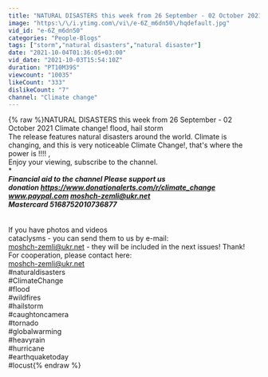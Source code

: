 ```yaml
---
title: "NATURAL DISASTERS this week from 26 September - 02 October 2021 Climate changе! flood, hail storm"
image: "https:\/\/i.ytimg.com\/vi\/e-6Z_m6dn50\/hqdefault.jpg"
vid_id: "e-6Z_m6dn50"
categories: "People-Blogs"
tags: ["storm","natural disasters","natural disaster"]
date: "2021-10-04T01:36:05+03:00"
vid_date: "2021-10-03T15:54:10Z"
duration: "PT10M39S"
viewcount: "10035"
likeCount: "333"
dislikeCount: "7"
channel: "Climate change"
---
```

{% raw %}NATURAL DISASTERS this week from 26 September - 02 October 2021 Climate changе! flood, hail storm<br />The release features natural disasters around the world. Climate is changing, and this is very noticeable Climate Change!, that's where the power is !!!! ,<br />Enjoy your viewing, subscribe to the channel.<br />******************************************************<br />*Financial aid to the channel* *Please support us*<br />*donation* *<a rel="nofollow" target="blank" href="https://www.donationalerts.com/r/climate_change">https://www.donationalerts.com/r/climate_change</a><br />*www.paypal.com*  *moshch-zemli@ukr.net*<br />*Mastercard 5168752010736877*<br /><br />******************************************************<br />If you have photos and videos<br />cataclysms - you can send them to us by e-mail:<br />moshch-zemli@ukr.net - they will be included in the next issues! Thank!<br />For cooperation, please contact here:<br /> moshch-zemli@ukr.net<br />#naturaldisasters<br />#ClimateChange​​​​​​​​​​​​​​​<br />#flood​​​​​​​​​​​​​​​<br />#wildfires<br />#hailstorm<br />#caughtoncamera<br />#tornado​​​​​​​​​​​​​​​ <br />#globalwarming<br />#heavyrain<br />#hurricane<br />#earthquaketoday<br />#locust{% endraw %}
